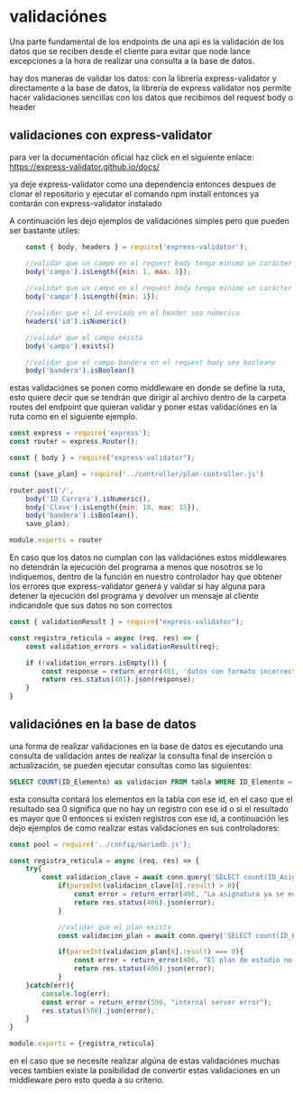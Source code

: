 # validaciónes

Una parte fundamental de los endpoints de una api es la validación de los datos que se reciben desde el cliente para evitar que node lance excepciones a la hora de realizar una consulta a la base de datos.

hay dos maneras de validar los datos: con la librería express-validator y directamente a la base de datos, la librería de express validator nos permite hacer validaciones sencillas con los datos que recibimos del request body o header

## validaciones con express-validator 

para ver la documentación oficial haz click en el siguiente enlace: https://express-validator.github.io/docs/

ya deje express-validator como una dependencia entonces despues de clonar el repositorio y ejecutar el comando npm install entonces ya contarán con express-validator instalado

A continuación les dejo ejemplos de validaciónes simples pero que pueden ser bastante utiles:

~~~js
    const { body, headers } = require('express-validator');

    //validar que un campo en el request body tenga minimo un carácter y maximo 5
    body('campo').isLength({min: 1, max: 5});
    
    //validar que un campo en el request body tenga minimo un carácter
    body('campo').isLength({min: 1});

    //validar que el id enviado en el header sea númerico
    headers('id').isNumeric()

    //validar que el campo exista
    body('campo').exists()

    //validar que el campo bandera en el request body sea booleano
    body('bandera').isBoolean()
~~~

estas validaciónes se ponen como middleware en donde se define la ruta, esto quiere decir que se tendrán que dirigir al archivo dentro de la carpeta routes del endpoint que quieran validar y poner estas validaciónes en la ruta como en el siguiente ejemplo.

~~~js
const express = require('express');
const router = express.Router();

const { body } = require("express-validator");

const {save_plan} = require('../controller/plan-controller.js')

router.post('/',
    body('ID_Carrera').isNumeric(),
    body('Clave').isLength({min: 10, max: 15}),
    body('bandera').isBoolean(),
    save_plan);

module.exports = router
~~~

En caso que los datos no cumplan con las validaciónes estos middlewares no detendrán la ejecución del programa a menos que nosotros se lo indiquemos, dentro de la función en nuestro controlador hay que obtener los errores que express-validator generá y validar si hay alguna para detener la ejecución del programa y devolver un mensaje al cliente indicandole que sus datos no son correctos

~~~js
const { validationResult } = require("express-validator");

const registra_reticula = async (req, res) => {
    const validation_errors = validationResult(req);

    if (!validation_errors.isEmpty()) {
        const response = return_error(401, 'datos con formato incorrecto');
        return res.status(401).json(response);
    }
}
~~~

## validaciónes en la base de datos

una forma de realizar validaciones en la base de datos es ejecutando una consulta de validación antes de realizar la consulta final de inserción o actualización, se pueden ejecutar consultas como las siguientes:

~~~sql
SELECT COUNT(ID_Elemento) as validacion FROM tabla WHERE ID_Elemento = 5
~~~

esta consulta contará los elementos en la tabla con ese id, en el caso que el resultado sea 0 significa que no hay un registro con ese id o si el resultado es mayor que 0 entonces si existen registros con ese id, a continuación les dejo ejemplos de como realizar estas validaciones en sus controladores:

~~~js
const pool = require('../config/mariadb.js');

const registra_reticula = async (req, res) => {
    try{
        const validacion_clave = await conn.query('SELECT count(ID_Asignatura) as result FROM Asignaturas WHERE clave = ?', [key]);
            if(parseInt(validacion_clave[0].result) > 0){
                const error = return_error(406, "La asignatura ya se encuentra registrada");
                return res.status(406).json(error);
            }

            //validar que el plan exista
            const validacion_plan = await conn.query('SELECT count(ID_PlanEstudio) as result FROM planesestudio WHERE ID_PlanEstudio = ? ', [studyPlan]);

            if(parseInt(validacion_plan[0].result) === 0){
                const error = return_error(406, "El plan de estudio no se encuentra registrado");
                return res.status(406).json(error);
            } 
    }catch(err){
        console.log(err);
        const error = return_error(500, "internal server error");
        res.status(500).json(error);
    }
}

module.exports = {registra_reticula}
~~~

en el caso que se necesite realizar algúna de estas validaciónes muchas veces tambien existe la posibilidad de convertir estas validaciones en un middleware pero esto queda a su criterio.